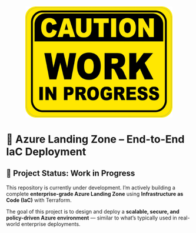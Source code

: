 <p align="center">
  <img src="assets/WorkInProgress.png" alt="Work in Progress" width="400"/>
</p>

# 🚀 Azure Landing Zone – End-to-End IaC Deployment

## 📌 Project Status: Work in Progress

This repository is currently under development. I’m actively building a complete **enterprise-grade Azure Landing Zone** using **Infrastructure as Code (IaC)** with Terraform.

The goal of this project is to design and deploy a **scalable, secure, and policy-driven Azure environment** — similar to what’s typically used in real-world enterprise deployments.

